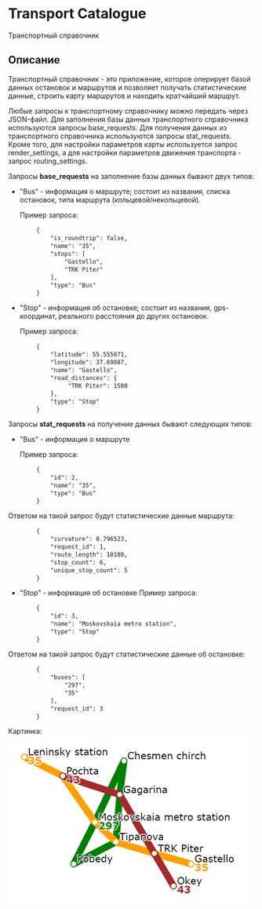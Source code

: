 # Transport Catalogue
Транспортный справочник

## Описание
Транспортный справочник - это приложение, которое оперирует базой данных остановок и маршрутов и позволяет получать статистические данные, строить карту маршрутов и находить кратчайший маршрут.

Любые запросы к транспортному справочнику можно передать через JSON-файл. Для заполнения базы данных транспортного справочника используются запросы base_requests. Для получения данных из транспортного справочника используются запросы stat_requests. Кроме того, для настройки параметров карты используется запрос render_settings, а для настройки параметров движения транспорта - запрос routing_settings.

Запросы **base_requests** на заполнение базы данных бывают двух типов:
  * "Bus" - информация о маршруте; состоит из названия, списка остановок, типа маршрута (кольцевой/некольцевой).
    
    Пример запроса:
```
        {
            "is_roundtrip": false,
            "name": "35",
            "stops": [
                "Gastello",
                "TRK Piter"
            ],
            "type": "Bus"
        }
```

  * "Stop" - информация об остановке; состоит из названия, gps-координат, реального расстояния до других остановок. 

    Пример запроса:
```
        {
            "latitude": 55.555871,
            "longitude": 37.69087,
            "name": "Gastello",
            "road_distances": {
                 "TRK Piter": 1500
            },
            "type": "Stop"
        }
```    

Запросы **stat_requests** на получение данных бывают следующих типов:
  * "Bus" - информация о маршруте

    Пример запроса:
```
        {
            "id": 2,
            "name": "35",
            "type": "Bus"
        }
```
Ответом на такой запрос будут статистические данные маршрута:
```
        {
            "curvature": 0.796523,
            "request_id": 1,
            "route_length": 10180,
            "stop_count": 6,
            "unique_stop_count": 5
        }       
```
  
  * "Stop" - информация об остановке
    Пример запроса:
```
        {
            "id": 3,
            "name": "Moskovskaia metro station",
            "type": "Stop"
        }
```
Ответом на такой запрос будут статистические данные об остановке:
```
        {
            "buses": [
                "297",
                "35"
            ],
            "request_id": 3
        }
```

Картинка:

![alt text](https://github.com/fediukov/ya_transport_catalogue/blob/main/map_example.png "Map Example")

